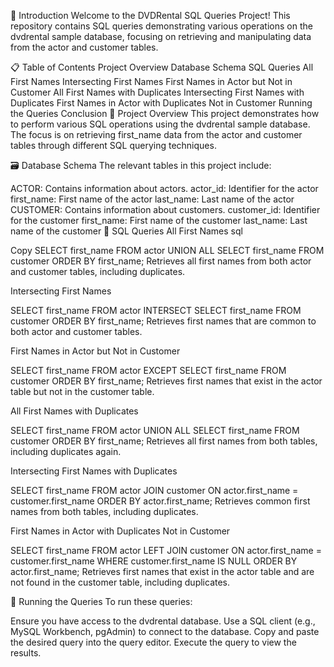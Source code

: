 🌟 Introduction
Welcome to the DVDRental SQL Queries Project! This repository contains SQL queries demonstrating various operations on the dvdrental sample database, focusing on retrieving and manipulating data from the actor and customer tables.

📋 Table of Contents
Project Overview
Database Schema
SQL Queries
All First Names
Intersecting First Names
First Names in Actor but Not in Customer
All First Names with Duplicates
Intersecting First Names with Duplicates
First Names in Actor with Duplicates Not in Customer
Running the Queries
Conclusion
📂 Project Overview
This project demonstrates how to perform various SQL operations using the dvdrental sample database. The focus is on retrieving first_name data from the actor and customer tables through different SQL querying techniques.

🗃️ Database Schema
The relevant tables in this project include:

ACTOR: Contains information about actors.
actor_id: Identifier for the actor
first_name: First name of the actor
last_name: Last name of the actor
CUSTOMER: Contains information about customers.
customer_id: Identifier for the customer
first_name: First name of the customer
last_name: Last name of the customer
📝 SQL Queries
All First Names
sql

Copy
SELECT first_name 
FROM actor 
UNION ALL 
SELECT first_name 
FROM customer 
ORDER BY first_name;
Retrieves all first names from both actor and customer tables, including duplicates.

Intersecting First Names

SELECT first_name 
FROM actor 
INTERSECT 
SELECT first_name 
FROM customer 
ORDER BY first_name;
Retrieves first names that are common to both actor and customer tables.

First Names in Actor but Not in Customer

SELECT first_name 
FROM actor 
EXCEPT 
SELECT first_name 
FROM customer 
ORDER BY first_name;
Retrieves first names that exist in the actor table but not in the customer table.

All First Names with Duplicates

SELECT first_name 
FROM actor 
UNION ALL 
SELECT first_name 
FROM customer 
ORDER BY first_name;
Retrieves all first names from both tables, including duplicates again.

Intersecting First Names with Duplicates

SELECT first_name 
FROM actor 
JOIN customer ON actor.first_name = customer.first_name 
ORDER BY actor.first_name;
Retrieves common first names from both tables, including duplicates.

First Names in Actor with Duplicates Not in Customer

SELECT first_name 
FROM actor 
LEFT JOIN customer ON actor.first_name = customer.first_name 
WHERE customer.first_name IS NULL 
ORDER BY actor.first_name;
Retrieves first names that exist in the actor table and are not found in the customer table, including duplicates.

🏃 Running the Queries
To run these queries:

Ensure you have access to the dvdrental database.
Use a SQL client (e.g., MySQL Workbench, pgAdmin) to connect to the database.
Copy and paste the desired query into the query editor.
Execute the query to view the results.
